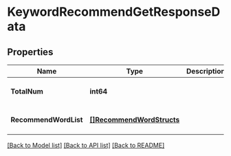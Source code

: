 # KeywordRecommendGetResponseData

## Properties
Name | Type | Description | Notes
------------ | ------------- | ------------- | -------------
**TotalNum** | **int64** |  | [optional] [default to null]
**RecommendWordList** | [**[]RecommendWordStructs**](recommend_word_structs.md) |  | [optional] [default to null]

[[Back to Model list]](../README.md#documentation-for-models) [[Back to API list]](../README.md#documentation-for-api-endpoints) [[Back to README]](../README.md)



